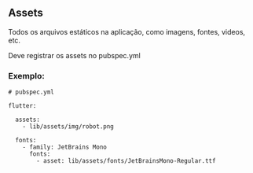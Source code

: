 ## Assets

Todos os arquivos estáticos na aplicação, como imagens, fontes, videos, etc.

Deve registrar os assets no pubspec.yml

### Exemplo:

```
# pubspec.yml

flutter:

  assets:
    - lib/assets/img/robot.png

  fonts:
    - family: JetBrains Mono
      fonts:
        - asset: lib/assets/fonts/JetBrainsMono-Regular.ttf

```